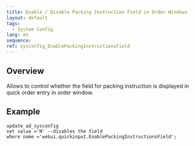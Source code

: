 ```yaml
---
title: Enable / Disable Packing Instruction Field in Order Windows
layout: default
tags:  
  - System Config
lang: en
sequence:
ref: sysconfig_EnablePackingInstructionsField
---
```


## Overview
Allows to control whether the field for packing instruction is displayed in quick order entry in order window.

## Example
```
update ad_sysconfig
set value ='N' --disables the field
where name ='webui.quickinput.EnablePackingInstructionsField';

```
